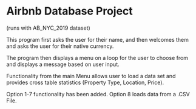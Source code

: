 # Airbnb Database Project

(runs with AB_NYC_2019 dataset)

This program first asks the user for their name, and then welcomes
them and asks the user for their native currency.

The program then displays a menu on a loop for the user
to choose from and displays a message based on user input.

Functionality from the main Menu allows user to load a data set
and provides cross table statistics (Property Type, Location, Price).

Option 1-7 functionality has been added. Option 8 loads data from a .CSV File.



